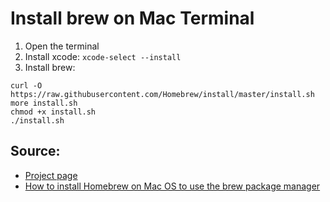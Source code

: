 # Install brew on Mac Terminal
1. Open the terminal
2. Install xcode: ```xcode-select --install```
3. Install brew:
```
curl -O https://raw.githubusercontent.com/Homebrew/install/master/install.sh
more install.sh
chmod +x install.sh
./install.sh
```
## Source: 
- [Project page](https://brew.sh/)
- [How to install Homebrew on Mac OS to use the brew package manager](https://www.cyberciti.biz/faq/how-to-install-homebrew-on-macos-package-manager/)
